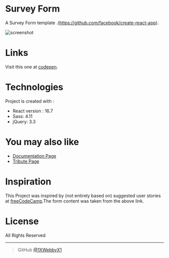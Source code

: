 # Survey Form
A Survey Form template .(https://github.com/facebook/create-react-app).

![screenshot](https://i.ibb.co/v3C4qW3/2011965-VVv-Gdw-small-9be0de7e-2c70-4644-a83b-1723cfe7d340-1.png)

# Links
Visit this one at [codepen](https://codepen.io/1xwebbyx1/pen/NEPymW).

# Technologies
Project is created with :
- React version : 16.7
- Sass: 4.11
- jQuery: 3.3

# You may also like
- [Documentation Page](https://github.com/1XWebbyX1/react-documentation-page)
- [Tribute Page](https://github.com/1XWebbyX1/tribute-webpage)


# Inspiration

This Project was inspired by (not entirely based on) suggested  user stories  at [freeCodeCamp](https://learn.freecodecamp.org/responsive-web-design/responsive-web-design-projects/build-a-product-landing-page).The form content was taken from the above link.


# License

All Rights Reserved

---


> GitHub [@1XWebbyX1](https://github.com/1XWebbyX1)

